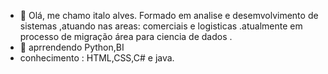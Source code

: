 - 👋  Olá, me chamo italo alves. Formado em analise e desemvolvimento de sistemas ,atuando 
nas areas: comerciais e logisticas .atualmente em processo de migração área para ciencia de dados .
- 👀 aprrendendo Python,BI
- conhecimento : HTML,CSS,C# e java.

<!---
italo2/italo2 is a ✨ special ✨ repository because its `README.md` (this file) appears on your GitHub profile.
You can click the Preview link to take a look at your changes.
--->
